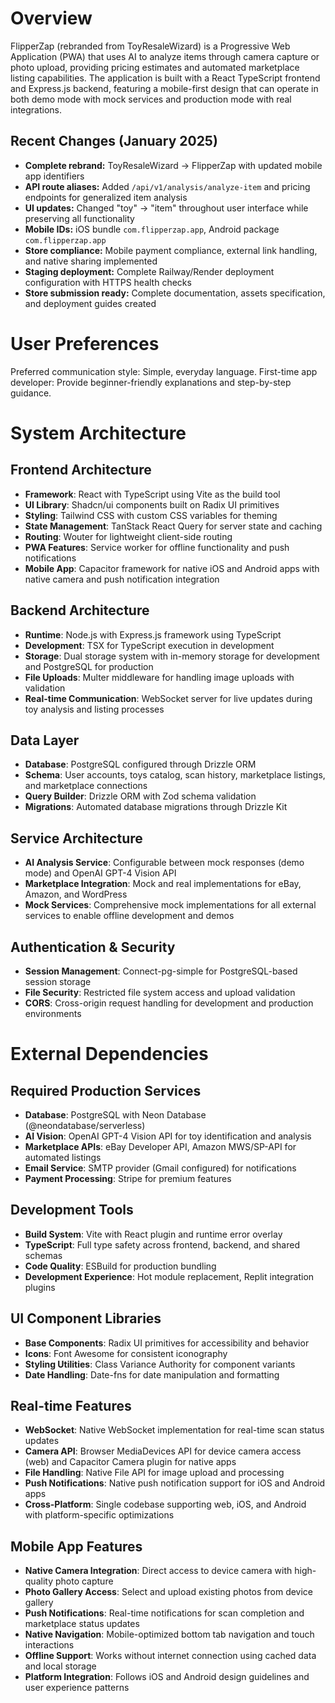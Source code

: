 # Overview

FlipperZap (rebranded from ToyResaleWizard) is a Progressive Web Application (PWA) that uses AI to analyze items through camera capture or photo upload, providing pricing estimates and automated marketplace listing capabilities. The application is built with a React TypeScript frontend and Express.js backend, featuring a mobile-first design that can operate in both demo mode with mock services and production mode with real integrations.

## Recent Changes (January 2025)
- **Complete rebrand:** ToyResaleWizard → FlipperZap with updated mobile app identifiers
- **API route aliases:** Added `/api/v1/analysis/analyze-item` and pricing endpoints for generalized item analysis
- **UI updates:** Changed "toy" → "item" throughout user interface while preserving all functionality
- **Mobile IDs:** iOS bundle `com.flipperzap.app`, Android package `com.flipperzap.app`
- **Store compliance:** Mobile payment compliance, external link handling, and native sharing implemented
- **Staging deployment:** Complete Railway/Render deployment configuration with HTTPS health checks
- **Store submission ready:** Complete documentation, assets specification, and deployment guides created

# User Preferences

Preferred communication style: Simple, everyday language.
First-time app developer: Provide beginner-friendly explanations and step-by-step guidance.

# System Architecture

## Frontend Architecture
- **Framework**: React with TypeScript using Vite as the build tool
- **UI Library**: Shadcn/ui components built on Radix UI primitives
- **Styling**: Tailwind CSS with custom CSS variables for theming
- **State Management**: TanStack React Query for server state and caching
- **Routing**: Wouter for lightweight client-side routing
- **PWA Features**: Service worker for offline functionality and push notifications
- **Mobile App**: Capacitor framework for native iOS and Android apps with native camera and push notification integration

## Backend Architecture
- **Runtime**: Node.js with Express.js framework using TypeScript
- **Development**: TSX for TypeScript execution in development
- **Storage**: Dual storage system with in-memory storage for development and PostgreSQL for production
- **File Uploads**: Multer middleware for handling image uploads with validation
- **Real-time Communication**: WebSocket server for live updates during toy analysis and listing processes

## Data Layer
- **Database**: PostgreSQL configured through Drizzle ORM
- **Schema**: User accounts, toys catalog, scan history, marketplace listings, and marketplace connections
- **Query Builder**: Drizzle ORM with Zod schema validation
- **Migrations**: Automated database migrations through Drizzle Kit

## Service Architecture
- **AI Analysis Service**: Configurable between mock responses (demo mode) and OpenAI GPT-4 Vision API
- **Marketplace Integration**: Mock and real implementations for eBay, Amazon, and WordPress
- **Mock Services**: Comprehensive mock implementations for all external services to enable offline development and demos

## Authentication & Security
- **Session Management**: Connect-pg-simple for PostgreSQL-based session storage
- **File Security**: Restricted file system access and upload validation
- **CORS**: Cross-origin request handling for development and production environments

# External Dependencies

## Required Production Services
- **Database**: PostgreSQL with Neon Database (@neondatabase/serverless)
- **AI Vision**: OpenAI GPT-4 Vision API for toy identification and analysis
- **Marketplace APIs**: eBay Developer API, Amazon MWS/SP-API for automated listings
- **Email Service**: SMTP provider (Gmail configured) for notifications
- **Payment Processing**: Stripe for premium features

## Development Tools
- **Build System**: Vite with React plugin and runtime error overlay
- **TypeScript**: Full type safety across frontend, backend, and shared schemas
- **Code Quality**: ESBuild for production bundling
- **Development Experience**: Hot module replacement, Replit integration plugins

## UI Component Libraries
- **Base Components**: Radix UI primitives for accessibility and behavior
- **Icons**: Font Awesome for consistent iconography
- **Styling Utilities**: Class Variance Authority for component variants
- **Date Handling**: Date-fns for date manipulation and formatting

## Real-time Features
- **WebSocket**: Native WebSocket implementation for real-time scan status updates
- **Camera API**: Browser MediaDevices API for device camera access (web) and Capacitor Camera plugin for native apps
- **File Handling**: Native File API for image upload and processing
- **Push Notifications**: Native push notification support for iOS and Android apps
- **Cross-Platform**: Single codebase supporting web, iOS, and Android with platform-specific optimizations

## Mobile App Features
- **Native Camera Integration**: Direct access to device camera with high-quality photo capture
- **Photo Gallery Access**: Select and upload existing photos from device gallery
- **Push Notifications**: Real-time notifications for scan completion and marketplace status updates
- **Native Navigation**: Mobile-optimized bottom tab navigation and touch interactions
- **Offline Support**: Works without internet connection using cached data and local storage
- **Platform Integration**: Follows iOS and Android design guidelines and user experience patterns